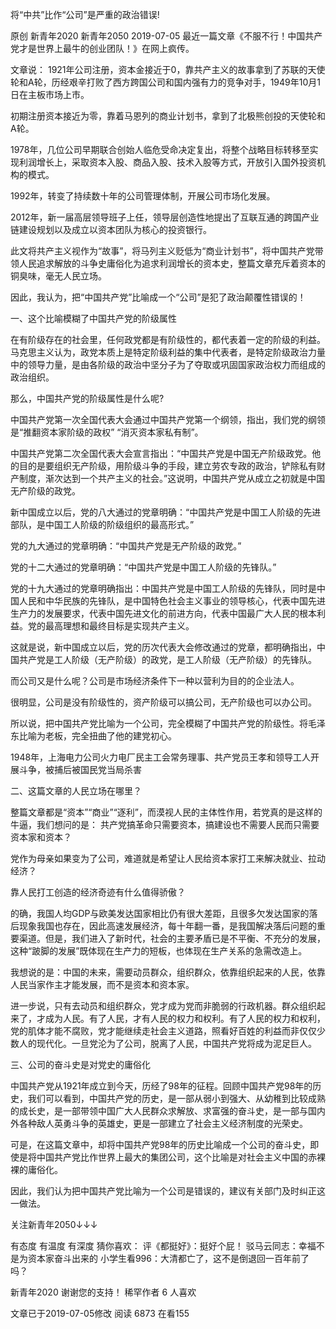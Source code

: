 将“中共”比作“公司”是严重的政治错误!

原创 新青年2020  新青年2050  2019-07-05
最近一篇文章《不服不行！中国共产党才是世界上最牛的创业团队！》在网上疯传。

文章说：
1921年公司注册，资本金接近于0，靠共产主义的故事拿到了苏联的天使轮和A轮，历经艰辛打败了西方跨国公司和国内强有力的竞争对手，1949年10月1日在主板市场上市。

初期注册资本接近为零，靠着马恩列的商业计划书，拿到了北极熊创投的天使轮和A轮。



1978年，几位公司早期联合创始人临危受命决定复出，将整个战略目标转移至实现利润增长上，采取资本入股、商品入股、技术入股等方式，开放引入国外投资机构的模式。

1992年，转变了持续数十年的公司管理体制，开展公司市场化发展。

2012年，新一届高层领导班子上任，领导层创造性地提出了互联互通的跨国产业链建设规划以及成立以资本团队为核心的投资银行。

此文将共产主义视作为“故事”，将马列主义贬低为“商业计划书”，将中国共产党带领人民追求解放的斗争史庸俗化为追求利润增长的资本史，整篇文章充斥着资本的铜臭味，毫无人民立场。

因此，我认为，把“中国共产党”比喻成一个“公司”是犯了政治颠覆性错误的！



一、这个比喻模糊了中国共产党的阶级属性

在有阶级存在的社会里，任何政党都是有阶级性的，都代表着一定的阶级的利益。马克思主义认为，政党本质上是特定阶级利益的集中代表者，是特定阶级政治力量中的领导力量，是由各阶级的政治中坚分子为了夺取或巩固国家政治权力而组成的政治组织。

那么，中国共产党的阶级属性是什么呢?

中国共产党第一次全国代表大会通过中国共产党第一个纲领，指出，我们党的纲领是“推翻资本家阶级的政权” “消灭资本家私有制”。

中国共产党第二次全国代表大会宣言指出：“中国共产党是中国无产阶级政党。他的目的是要组织无产阶级，用阶级斗争的手段，建立劳农专政的政治，铲除私有财产制度，渐次达到一个共产主义的社会。”这说明，中国共产党从成立之初就是中国无产阶级的政党。

新中国成立以后，党的八大通过的党章明确：“中国共产党是中国工人阶级的先进部队，是中国工人阶级的阶级组织的最高形式。”

党的九大通过的党章明确：“中国共产党是无产阶级的政党。”

党的十二大通过的党章明确：“中国共产党是中国工人阶级的先锋队。”

党的十九大通过的党章明确指出：中国共产党是中国工人阶级的先锋队，同时是中国人民和中华民族的先锋队，是中国特色社会主义事业的领导核心，代表中国先进生产力的发展要求，代表中国先进文化的前进方向，代表中国最广大人民的根本利益。党的最高理想和最终目标是实现共产主义。

这就是说，新中国成立以后，党的历次代表大会修改通过的党章，都明确指出，中国共产党是工人阶级（无产阶级）的政党，是工人阶级（无产阶级）的先锋队。

而公司又是什么呢？公司是市场经济条件下一种以营利为目的的企业法人。

很明显，公司是没有阶级性的，资产阶级可以搞公司，无产阶级也可以办公司。

所以说，把中国共产党比喻为一个公司，完全模糊了中国共产党的阶级性。将毛泽东比喻为老板，完全扭曲了他的建党初心。


1948年，上海电力公司火力电厂民主工会常务理事、共产党员王孝和领导工人开展斗争，被捕后被国民党当局杀害

二、这篇文章的人民立场在哪里？

整篇文章都是“资本”“商业”“逐利”，而漠视人民的主体性作用，若党真的是这样的牛逼，我们想问的是：
共产党搞革命只需要资本，搞建设也不需要人民而只需要资本家和资本？

党作为母亲如果变为了公司，难道就是希望让人民给资本家打工来解决就业、拉动经济？

靠人民打工创造的经济奇迹有什么值得骄傲？

的确，我国人均GDP与欧美发达国家相比仍有很大差距，且很多欠发达国家的落后现象我国也存在，因此高速发展经济，每十年翻一番，是我国解决落后问题的重要渠道。但是，我们进入了新时代，社会的主要矛盾已是不平衡、不充分的发展，这种“跛脚的发展”既体现在生产力的短板，也体现在生产关系的急需改造上。



我想说的是：中国的未来，需要动员群众，组织群众，依靠组织起来的人民，依靠人民当家作主才能发展，而不是资本和资本家。

进一步说，只有去动员和组织群众，党才成为党而非脆弱的行政机器。群众组织起来了，才成为人民。有了人民，才有人民的权力和权利。有了人民的权力和权利，党的肌体才能不腐败，党才能继续走社会主义道路，照看好百姓的利益而非仅仅少数人的现代化。一旦党沦为了公司，脱离了人民，中国共产党将成为泥足巨人。



三、公司的奋斗史是对党史的庸俗化

中国共产党从1921年成立到今天，历经了98年的征程。回顾中国共产党98年的历史，我们可以看到，中国共产党的历史，是一部从弱小到强大、从幼稚到比较成熟的成长史，是一部带领中国广大人民群众求解放、求富强的奋斗史，是一部与国内外各种敌人英勇斗争的英雄史，更是一部建立了社会主义经济制度的光荣史。



可是，在这篇文章中，却将中国共产党98年的历史比喻成一个公司的奋斗史，即使是将中国共产党比作世界上最大的集团公司，这个比喻是对社会主义中国的赤裸裸的庸俗化。

因此，我们认为把中国共产党比喻为一个公司是错误的，建议有关部门及时纠正这一做法。

关注新青年2050↓↓↓

有态度 有温度 有深度
猜你喜欢：
评《都挺好》：挺好个屁！
驳马云同志：幸福不是为资本家奋斗出来的
小学生看996：大清都亡了，这不是倒退回一百年前了吗？

新青年2020
谢谢您的支持！
稀罕作者
6 人喜欢

文章已于2019-07-05修改
阅读 6873
 在看155
